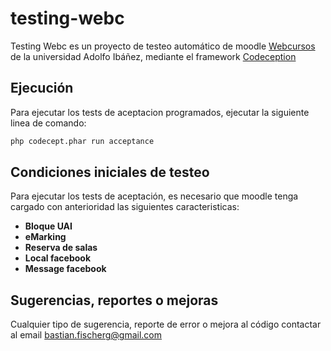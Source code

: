 # testing-webc
Testing Webc es un proyecto de testeo automático de moodle [Webcursos](http://webcursos.uai.cl/) de la universidad Adolfo Ibáñez, mediante el framework [Codeception](http://codeception.com/)


Ejecución
--------------------------------------

Para ejecutar los tests de aceptacion programados, ejecutar
la siguiente linea de comando: 

```bash
php codecept.phar run acceptance
```


Condiciones iniciales de testeo
--------------------------------------

Para ejecutar los tests de aceptación, es necesario que moodle
tenga cargado con anterioridad las siguientes caracteristicas:

- **Bloque UAI**
- **eMarking**
- **Reserva de salas**
- **Local facebook**
- **Message facebook**


Sugerencias, reportes o mejoras
--------------------------------------
Cualquier tipo de sugerencia, reporte de error o mejora al código contactar al email bastian.fischerg@gmail.com
